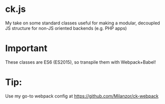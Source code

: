 # ck.js
My take on some standard classes useful for making a modular, decoupled JS structure for non-JS oriented backends (e.g. PHP apps)


# Important
These classes are ES6 (ES2015), so transpile them with Webpack+Babel!

# Tip:

Use my go-to webpack config at https://github.com/Milanzor/ck-webpack